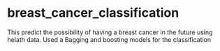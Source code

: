 # breast_cancer_classification
This predict the possibility of having a breast cancer in the future using helath data. Used a Bagging and boosting models for the classification
